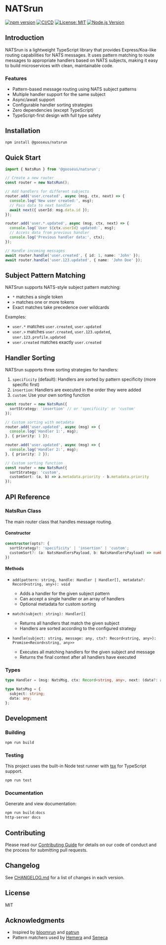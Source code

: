 # NATSrun

[![npm version](https://img.shields.io/npm/v/@gooseus/natsrun.svg)](https://www.npmjs.com/package/@gooseus/natsrun)
[![CI/CD](https://github.com/Gooseus/natsrun/actions/workflows/test-build.yml/badge.svg)](https://github.com/Gooseus/natsrun/actions/workflows/test-build.yml)
[![License: MIT](https://img.shields.io/badge/License-MIT-yellow.svg)](https://opensource.org/licenses/MIT)
[![Node.js Version](https://img.shields.io/badge/node-%3E%3D20-brightgreen)](https://nodejs.org/)

## Introduction

NATSrun is a lightweight TypeScript library that provides Express/Koa-like routing capabilities for NATS messages. It uses pattern matching to route messages to appropriate handlers based on NATS subjects, making it easy to build microservices with clean, maintainable code.

### Features

- Pattern-based message routing using NATS subject patterns
- Multiple handler support for the same subject
- Async/await support
- Configurable handler sorting strategies
- Zero dependencies (except TypeScript)
- TypeScript-first design with full type safety

## Installation

```bash
npm install @gooseus/natsrun
```

## Quick Start

```typescript
import { NatsRun } from '@gooseus/natsrun';

// Create a new router
const router = new NatsRun();

// Add handlers for different subjects
router.add('user.created', async (msg, ctx, next) => {
  console.log('New user created:', msg);
  // Pass data to next handler
  await next({ userId: msg.data.id });
});

router.add('user.*.updated', async (msg, ctx, next) => {
  console.log(`User ${ctx.userId} updated:`, msg);
  // Access data from previous handler
  console.log('Previous handler data:', ctx);
});

// Handle incoming messages
await router.handle('user.created', { id: 1, name: 'John' });
await router.handle('user.123.updated', { name: 'John Doe' });
```

## Subject Pattern Matching

NATSrun supports NATS-style subject pattern matching:

- `*` matches a single token
- `>` matches one or more tokens
- Exact matches take precedence over wildcards

Examples:
- `user.*` matches `user.created`, `user.updated`
- `user.>` matches `user.created`, `user.123.updated`, `user.123.profile.updated`
- `user.created` matches exactly `user.created`

## Handler Sorting

NATSrun supports three sorting strategies for handlers:

1. `specificity` (default): Handlers are sorted by pattern specificity (more specific first)
2. `insertion`: Handlers are executed in the order they were added
3. `custom`: Use your own sorting function

```typescript
const router = new NatsRun({
  sortStrategy: 'insertion' // or 'specificity' or 'custom'
});

// Custom sorting with metadata
router.add('user.updated', async (msg) => {
  console.log('Handler 1:', msg);
}, { priority: 1 });

router.add('user.updated', async (msg) => {
  console.log('Handler 2:', msg);
}, { priority: 2 });

// Custom sorting function
const router = new NatsRun({
  sortStrategy: 'custom',
  customSort: (a, b) => a.metadata.priority - b.metadata.priority
});
```

## API Reference

### NatsRun Class

The main router class that handles message routing.

#### Constructor

```typescript
constructor(opts?: {
  sortStrategy?: 'specificity' | 'insertion' | 'custom';
  customSort?: (a: NatsHandlersPayload, b: NatsHandlersPayload) => number;
})
```

#### Methods

- `add(pattern: string, handle: Handler | Handler[], metadata?: Record<string, any>): void`
  - Adds a handler for the given subject pattern
  - Can accept a single handler or an array of handlers
  - Optional metadata for custom sorting

- `match(subject: string): Handler[]`
  - Returns all handlers that match the given subject
  - Handlers are sorted according to the configured strategy

- `handle(subject: string, message: any, ctx?: Record<string, any>): Promise<Record<string, any>>`
  - Executes all matching handlers for the given subject and message
  - Returns the final context after all handlers have executed

### Types

```typescript
type Handler = (msg: NatsMsg, ctx: Record<string, any>, next: (data?: any) => Promise<Record<string, any> | void>) => Promise<Record<string, any> | void>;

type NatsMsg = {
  subject: string;
  data: any;
};
```

## Development

### Building

```bash
npm run build
```

### Testing

This project uses the built-in Node test runner with [tsx](https://github.com/privatenumber/tsx) for TypeScript support.

```bash
npm run test
```

### Documentation

Generate and view documentation:

```bash
npm run build:docs
http-server docs
```

## Contributing

Please read our [Contributing Guide](CONTRIBUTING.md) for details on our code of conduct and the process for submitting pull requests.

## Changelog

See [CHANGELOG.md](CHANGELOG.md) for a list of changes in each version.

## License

MIT

## Acknowledgments

- Inspired by [bloomrun](https://github.com/mcollina/bloomrun) and [patrun](https://github.com/rjrodger/patrun)
- Pattern matchers used by [Hemera](https://github.com/hemerajs/hemera) and [Seneca](https://github.com/senecajs/seneca)
